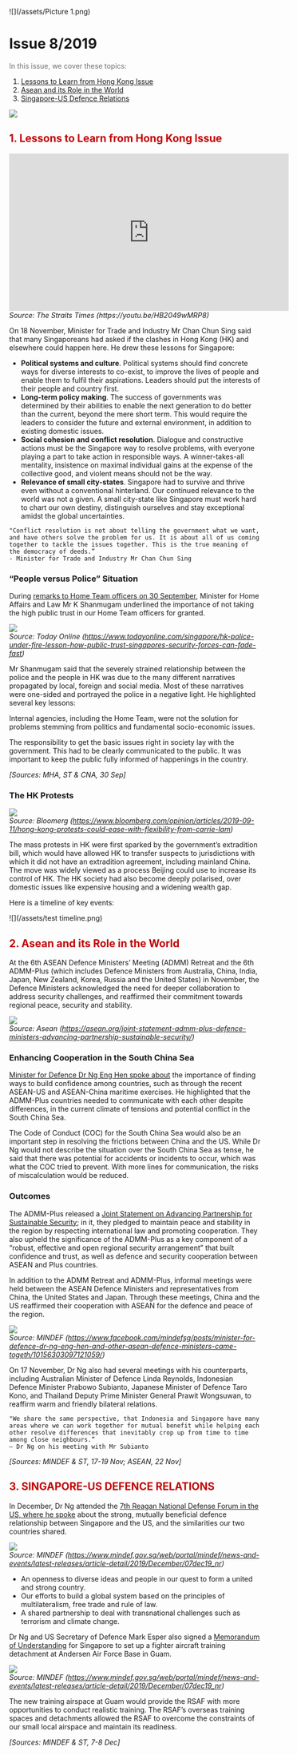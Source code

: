 
![](/assets/Picture 1.png)
# Issue 8/2019<br>


<font color="#707070">In this issue, we cover these topics:</font>

1. [Lessons to Learn from Hong Kong Issue](https://master.deajq4l3eosv7.amplifyapp.com/05_news-in-focus/01.html#1-lessons-to-learn-from-hong-kong-issue)
2. [Asean and its Role in the World](https://master.deajq4l3eosv7.amplifyapp.com/05_news-in-focus/01.html#2-asean-and-its-role-in-the-world)
3. [Singapore-US Defence Relations ](https://master.deajq4l3eosv7.amplifyapp.com/05_news-in-focus/01.html#3-singapore-us-defence-relations)

![](/assets/line.png)
## <font color="#c00000">1. Lessons to Learn from Hong Kong Issue</font>
<iframe width="560" height="315" src="https://www.youtube.com/embed/HB2049wMRP8" frameborder="0" allow="accelerometer; autoplay; encrypted-media; gyroscope; picture-in-picture" allowfullscreen></iframe>
<br><i>Source: The Straits Times (https://youtu.be/HB2049wMRP8)</i>

On 18 November, Minister for Trade and Industry Mr Chan Chun Sing said that many Singaporeans had asked if the clashes in Hong Kong (HK) and elsewhere could happen here. He drew these lessons for Singapore:

* **Political systems and culture**. Political systems should find concrete ways for diverse interests to co-exist, to improve the lives of people and enable them to fulfil their aspirations. Leaders should put the interests of their people and country first.
* **Long-term policy making**. The success of governments was determined by their abilities to enable the next generation to do better than the current, beyond the mere short term. This would require the leaders to consider the future and external environment, in addition to existing domestic issues.
* **Social cohesion and conflict resolution**. Dialogue and constructive actions must be the Singapore way to resolve problems, with everyone playing a part to take action in responsible ways. A winner-takes-all mentality, insistence on maximal individual gains at the expense of the collective good, and violent means should not be the way.
* **Relevance of small city-states**. Singapore had to survive and thrive even without a conventional hinterland. Our continued relevance to the world was not a given. A small city-state like Singapore must work hard to chart our own destiny, distinguish ourselves and stay exceptional amidst the global uncertainties.

```
"Conflict resolution is not about telling the government what we want, and have others solve the problem for us. It is about all of us coming together to tackle the issues together. This is the true meaning of the democracy of deeds.”
- Minister for Trade and Industry Mr Chan Chun Sing
```

### “People versus Police” Situation
During [remarks to Home Team officers on 30 September](https://www.mha.gov.sg/newsroom/speeches/news/minister-awards-presentation-ceremony-2019-opening-remarks-by-mr-k-shanmugam-minister-for-home-affairs-and-minister-for-law), Minister for Home Affairs and Law Mr K Shanmugam underlined the importance of not taking the high public trust in our Home Team officers for granted.


![](/assets/img_20190930_145406.jpg)<br><i>Source: Today Online (https://www.todayonline.com/singapore/hk-police-under-fire-lesson-how-public-trust-singapores-security-forces-can-fade-fast)</i>

Mr Shanmugam said that the severely strained relationship between the police and the people in HK was due to the many different narratives propagated by local, foreign and social media. Most of these narratives were one-sided and portrayed the police in a negative light. He highlighted several key lessons:

Internal agencies, including the Home Team, were not the solution for problems stemming from politics and fundamental socio-economic issues.

The responsibility to get the basic issues right in society lay with the government. This had to be clearly communicated to the public. It was important to keep the public fully informed of happenings in the country.

*[Sources: MHA, ST & CNA, 30 Sep]*

### The HK Protests

![](/assets/1000x-1.jpg)<br><i>Source: Bloomerg (https://www.bloomberg.com/opinion/articles/2019-09-11/hong-kong-protests-could-ease-with-flexibility-from-carrie-lam)</i>

The mass protests in HK were first sparked by the government’s extradition bill, which would have allowed HK to transfer suspects to jurisdictions with which it did not have an extradition agreement, including mainland China. The move was widely viewed as a process Beijing could use to increase its control of HK. The HK society had also become deeply polarised, over domestic issues like expensive housing and a widening wealth gap.

Here is a timeline of key events:

![](/assets/test timeline.png)

## <font color="#c00000">2. Asean and its Role in the World</font>

At the 6th ASEAN Defence Ministers’ Meeting (ADMM) Retreat and the 6th ADMM-Plus (which includes Defence Ministers from Australia, China, India, Japan, New Zealand, Korea, Russia and the United States) in November, the Defence Ministers acknowledged the need for deeper collaboration to address security challenges, and reaffirmed their commitment towards regional peace, security and stability.


![](/assets/IMG_9355-ed.jpg)<br><i>Source: Asean (https://asean.org/joint-statement-admm-plus-defence-ministers-advancing-partnership-sustainable-security/)</i>

### Enhancing Cooperation in the South China Sea
[Minister for Defence Dr Ng Eng Hen spoke about](https://www.mindef.gov.sg/web/portal/mindef/news-and-events/latest-releases/article-detail/2019/November/18nov19_nr/!ut/p/z1/jZBPC4JAEMU_Uczspm57TAsz_FdpbXsJAzMhVxHx0KdviaCDpM1t4PfezHsgQYBUWV8WWVfWKnvo_SytC4tWzgYNGkZmQnB5TBLftEMvZRac3kC0M1xiIPWjYG9qgPNFgjFFl4H8R48_Zon_6UcAOW6_nTqgG6Bt4AQFyCbr7rNS3WoQFAkHEdZ9Xl3zFgRZqLon_KJa_ZEc9dyzD_At7egyDcSeteUHguv5ABi2OpWrqdJUPH2be6X3AvlgVmI!/) the importance of finding ways to build confidence among countries, such as through the recent ASEAN-US and ASEAN-China maritime exercises. He highlighted that the ADMM-Plus countries needed to communicate with each other despite differences, in the current climate of tensions and potential conflict in the South China Sea.

The Code of Conduct (COC) for the South China Sea would also be an important step in resolving the frictions between China and the US. While Dr Ng would not describe the situation over the South China Sea as tense, he said that there was potential for accidents or incidents to occur, which was what the COC tried to prevent. With more lines for communication, the risks of miscalculation would be reduced.

### Outcomes
The ADMM-Plus released a [Joint Statement on Advancing Partnership for Sustainable Security](https://www.mindef.gov.sg/web/portal/mindef/news-and-events/latest-releases/article-detail/2019/November/18nov19_fs); in it, they pledged to maintain peace and stability in the region by respecting international law and promoting cooperation. They also upheld the significance of the ADMM-Plus as a key component of a “robust, effective and open regional security arrangement” that built confidence and trust, as well as defence and security cooperation between ASEAN and Plus countries.

In addition to the ADMM Retreat and ADMM-Plus, informal meetings were held between the ASEAN Defence Ministers and representatives from China, the United States and Japan. Through these meetings, China and the US reaffirmed their cooperation with ASEAN for the defence and peace of the region.


![](/assets/ministers.jpg)<br><i>Source: MINDEF (https://www.facebook.com/mindefsg/posts/minister-for-defence-dr-ng-eng-hen-and-other-asean-defence-ministers-came-togeth/10156303097121059/)</i>

On 17 November, Dr Ng also had several meetings with his counterparts, including Australian Minister of Defence Linda Reynolds, Indonesian Defence Minister Prabowo Subianto, Japanese Minister of Defence Taro Kono, and Thailand Deputy Prime Minister General Prawit Wongsuwan, to reaffirm warm and friendly bilateral relations.
```
"We share the same perspective, that Indonesia and Singapore have many areas where we can work together for mutual benefit while helping each other resolve differences that inevitably crop up from time to time among close neighbours.”
– Dr Ng on his meeting with Mr Subianto
```


*[Sources: MINDEF & ST, 17-19 Nov; ASEAN, 22 Nov]*

## <font color="#c00000">3. SINGAPORE-US DEFENCE RELATIONS</font>
In December, Dr Ng attended the [7th Reagan National Defense Forum in the US, where he spoke](https://www.mindef.gov.sg/web/portal/mindef/news-and-events/latest-releases/article-detail/2019/December/08dec19_speech) about the strong, mutually beneficial defence relationship between Singapore and the US, and the similarities our two countries shared.



![](/assets/07dec19nr-photo2.jpg)
<br><i>Source: MINDEF (https://www.mindef.gov.sg/web/portal/mindef/news-and-events/latest-releases/article-detail/2019/December/07dec19_nr)</i>


* An openness to diverse ideas and people in our quest to form a united and strong country.
* Our efforts to build a global system based on the principles of multilateralism, free trade and rule of law.
* A shared partnership to deal with transnational challenges such as terrorism and climate change.

Dr Ng and US Secretary of Defence Mark Esper also signed a [Memorandum of Understanding](https://www.mindef.gov.sg/web/portal/mindef/news-and-events/latest-releases/article-detail/2019/December/07dec19_nr) for Singapore to set up a fighter aircraft training detachment at Andersen Air Force Base in Guam. 


![](/assets/07dec19nr-photo1.jpg) <br><i>Source: MINDEF (https://www.mindef.gov.sg/web/portal/mindef/news-and-events/latest-releases/article-detail/2019/December/07dec19_nr)</i>


The new training airspace at Guam would provide the RSAF with more opportunities to conduct realistic training. The RSAF’s overseas training spaces and detachments allowed the RSAF to overcome the constraints of our small local airspace and maintain its readiness.

*[Sources: MINDEF & ST, 7-8 Dec]*
